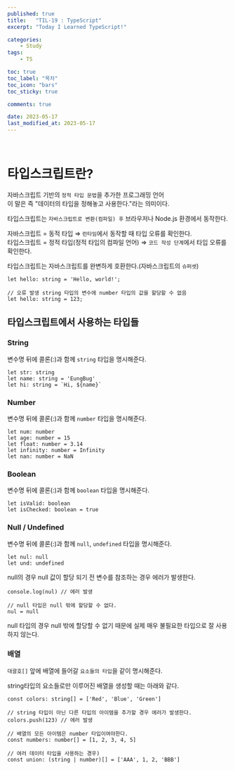 ```yaml
---
published: true
title:   "TIL-19 : TypeScript"
excerpt: "Today I Learned TypeScript!"

categories:
    - Study
tags:
    - TS

toc: true
toc_label: "목차"
toc_icon: "bars"
toc_sticky: true

comments: true

date: 2023-05-17
last_modified_at: 2023-05-17
---
```

<br>

# 타입스크립트란?

자바스크립트 기반의 `정적 타입 문법`을 추가한 프로그래밍 언어  
이 말은 즉 "데이터의 타입을 정해놓고 사용한다."라는 의미이다.  

타입스크립트는 `자바스크립트로 변환(컴파일) 후` 브라우저나 Node.js 환경에서 동작한다.  

자바스크립트 = 동적 타입 ⇒ `런타임`에서 동작할 때 타입 오류를 확인한다.  
타입스크립트 = 정적 타입(정적 타입의 컴파일 언어) ⇒ `코드 작성 단계`에서 타입 오류를 확인한다.  

타입스크립트는 자바스크립트를 완변하게 호환한다.(자바스크립트의 `슈퍼셋`)

```tsx
let hello: string = 'Hello, world!';

// 오류 발생 string 타입의 변수에 number 타입의 값을 할당할 수 없음
let hello: string = 123; 
```

## 타입스크립트에서 사용하는 타입들

### String

변수명 뒤에 콜론(:)과 함께 `string` 타입을 명시해준다.

```tsx
let str: string
let name: string = 'EungBug'
let hi: string = `Hi, ${name}`
```
### Number

변수명 뒤에 콜론(:)과 함께 `number` 타입을 명시해준다.

```tsx
let num: number
let age: number = 15
let float: number = 3.14
let infinity: number = Infinity
let nan: number = NaN
```

### Boolean

변수명 뒤에 콜론(:)과 함께 `boolean` 타입을 명시해준다.

```tsx
let isValid: boolean
let isChecked: boolean = true
```

### Null / Undefined

변수명 뒤에 콜론(:)과 함께 `null`, `undefined` 타입을 명시해준다.

```tsx
let nul: null
let und: undefined
```

null의 경우 null 값이 할당 되기 전 변수를 참조하는 경우 에러가 발생한다.
```tsx
console.log(nul) // 에러 발생

// null 타입은 null 밖에 할당할 수 없다.
nul = null
```

null 타입의 경우 null 밖에 할당할 수 없기 때문에 실제 매우 불필요한 타입으로 잘 사용하지 않는다.

### 배열

`대괄호[]` 앞에 배열에 들어갈 `요소들의 타입`을 같이 명시해준다.  

string타입의 요소들로만 이루어진 배열을 생성할 때는 아래와 같다.

```tsx
const colors: string[] = ['Red', 'Blue', 'Green']

// string 타입이 아닌 다른 타입의 아이템을 추가할 경우 에러가 발생한다.
colors.push(123) // 에러 발생
```

```tsx
// 배열의 모든 아이템은 number 타입이여야한다.
const numbers: number[] = [1, 2, 3, 4, 5]

// 여러 데이터 타입을 사용하는 경우)
const union: (string | number)[] = ['AAA', 1, 2, 'BBB']
```


